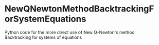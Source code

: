 # NewQNewtonMethodBacktrackingForSystemEquations
Python code for the more direct use of New Q-Newton's method Backtracking for systems of equations
